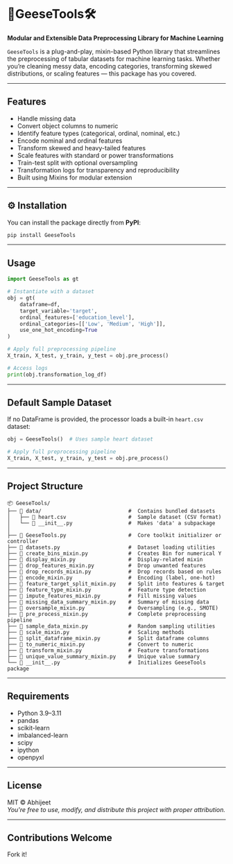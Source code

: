 # 🪿GeeseTools🛠

**Modular and Extensible Data Preprocessing Library for Machine Learning**

`GeeseTools` is a plug-and-play, mixin-based Python library that streamlines the preprocessing of tabular datasets for machine learning tasks. Whether you’re cleaning messy data, encoding categories, transforming skewed distributions, or scaling features — this package has you covered.

---

##  Features

-  Handle missing data
-  Convert object columns to numeric
-  Identify feature types (categorical, ordinal, nominal, etc.)
-  Encode nominal and ordinal features
-  Transform skewed and heavy-tailed features
-  Scale features with standard or power transformations
-  Train-test split with optional oversampling
-  Transformation logs for transparency and reproducibility
-  Built using Mixins for modular extension

---

## ⚙️ Installation

You can install the package directly from **PyPI**:

```bash
pip install GeeseTools
```

---

##  Usage

```python
import GeeseTools as gt

# Instantiate with a dataset
obj = gt(
    dataframe=df,
    target_variable='target',
    ordinal_features=['education_level'],
    ordinal_categories=[['Low', 'Medium', 'High']],
    use_one_hot_encoding=True
)

# Apply full preprocessing pipeline
X_train, X_test, y_train, y_test = obj.pre_process()

# Access logs
print(obj.transformation_log_df)
```

---

##  Default Sample Dataset

If no DataFrame is provided, the processor loads a built-in `heart.csv` dataset:

```python
obj = GeeseTools()  # Uses sample heart dataset

# Apply full preprocessing pipeline
X_train, X_test, y_train, y_test = obj.pre_process()
```

---

##  Project Structure

```
📦 GeeseTools/
├── 📂 data/                            #  Contains bundled datasets
│   ├── 📄 heart.csv                    #  Sample dataset (CSV format)
│   └── 📜 __init__.py                  #  Makes 'data' a subpackage
│
├── 📜 GeeseTools.py                    #  Core toolkit initializer or controller
├── 📜 datasets.py                      #  Dataset loading utilities
├── 🧩 create_bins_mixin.py             #  Creates Bin for numerical Y 
├── 🧩 display_mixin.py                 #  Display-related mixin
├── 🧩 drop_features_mixin.py           #  Drop unwanted features
├── 🧩 drop_records_mixin.py            #  Drop records based on rules
├── 🧩 encode_mixin.py                  #  Encoding (label, one-hot)
├── 🧩 feature_target_split_mixin.py    #  Split into features & target
├── 🧩 feature_type_mixin.py            #  Feature type detection
├── 🧩 impute_features_mixin.py         #  Fill missing values
├── 🧩 missing_data_summary_mixin.py    #  Summary of missing data
├── 🧩 oversample_mixin.py              #  Oversampling (e.g., SMOTE)
├── 🧩 pre_process_mixin.py             #  Complete preprocessing pipeline
├── 🧩 sample_data_mixin.py             #  Random sampling utilities
├── 🧩 scale_mixin.py                   #  Scaling methods
├── 🧩 split_dataframe_mixin.py         #  Split dataframe columns
├── 🧩 to_numeric_mixin.py              #  Convert to numeric
├── 🧩 transform_mixin.py               #  Feature transformations
├── 🧩 unique_value_summary_mixin.py    #  Unique value summary
└── 📜 __init__.py                      #  Initializes GeeseTools package
```

---

## Requirements

- Python 3.9–3.11
- pandas
- scikit-learn
- imbalanced-learn
- scipy
- ipython
- openpyxl

---

##  License

MIT © Abhijeet  
_You're free to use, modify, and distribute this project with proper attribution._

---

##  Contributions Welcome

Fork it!